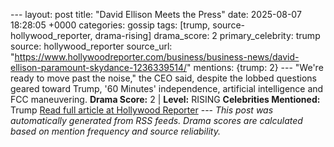 --- layout: post title: "David Ellison Meets the Press" date: 2025-08-07 18:28:05 +0000 categories: gossip tags: [trump, source-hollywood_reporter, drama-rising] drama_score: 2 primary_celebrity: trump source: hollywood_reporter source_url: "https://www.hollywoodreporter.com/business/business-news/david-ellison-paramount-skydance-1236339514/" mentions: {trump: 2} --- "We're ready to move past the noise," the CEO said, despite the lobbed questions geared toward Trump, '60 Minutes' independence, artificial intelligence and FCC maneuvering. **Drama Score:** 2 | **Level:** RISING **Celebrities Mentioned:** Trump [Read full article at Hollywood Reporter](https://www.hollywoodreporter.com/business/business-news/david-ellison-paramount-skydance-1236339514/) --- *This post was automatically generated from RSS feeds. Drama scores are calculated based on mention frequency and source reliability.*